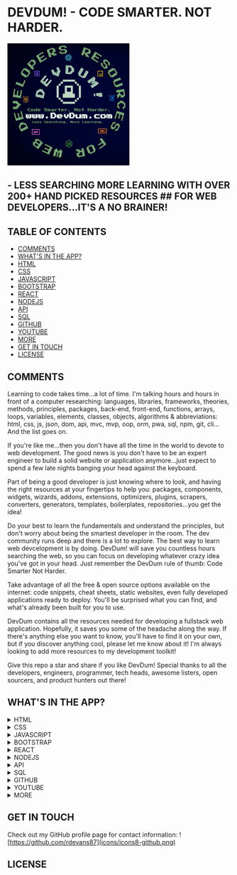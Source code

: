 # DEVDUM! - CODE SMARTER. NOT HARDER.

<img alt="devdum" title="devdum" src="DevDum copy (1).png" width="275px" />

## - LESS SEARCHING MORE LEARNING WITH OVER 200+ HAND PICKED RESOURCES ## FOR WEB DEVELOPERS...IT'S A NO BRAINER!


## TABLE OF CONTENTS 

* [COMMENTS](#COMMENTS)
* [WHAT'S IN THE APP?](#what'sintheapp?)
* [HTML](#html)
* [CSS](#css)
* [JAVASCRIPT](#javascript)
* [BOOTSTRAP](#bootstrap)
* [REACT](#react)
* [NODEJS](#nodejs)
* [API](#api)
* [SQL](#sql)
* [GITHUB](#github)
* [YOUTUBE](#youtube)
* [MORE](#more)
* [GET IN TOUCH](#getintouch)
* [LICENSE](#license)

## COMMENTS

Learning to code takes time...a lot of time. I'm talking hours and hours in front of a computer researching: languages, libraries, frameworks, theories, methods, principles, packages, back-end, front-end, functions, arrays, loops, variables, elements, classes, objects, algorithms & abbreviations: html, css, js, json, dom, api, mvc, mvp, oop, orm, pwa, sql, npm, git, cli… And the list goes on. 

If you're like me...then you don't have all the time in the world to devote to web development. The good news is you don't have to be an expert engineer to build a solid website or application anymore...just expect to spend a few late nights banging your head against the keyboard. 

Part of being a good developer is just knowing where to look, and having the right resources at your fingertips to help you: packages, components, widgets, wizards, addons, extensions, optimizers, plugins, scrapers, converters, generators, templates, boilerplates, repositories...you get the idea!
 
Do your best to learn the fundamentals and understand the principles, but don't worry about being the smartest developer in the room. The dev community runs deep and there is a lot to explore. The best way to learn web devcelopment is by doing. DevDum! will save you countless hours searching the web, so you can focus on developing whatever crazy idea you've got in your head. Just remember the DevDum rule of thumb: Code Smarter Not Harder. 

Take advantage of all the free & open source options available on the internet: code snippets, cheat sheets, static websites, even fully developed applications ready to deploy. You'll be surprised what you can find, and what's already been built for you to use. 

DevDum contains all the resources needed for developing a fullstack web application. Hopefully, it saves you some of the headache along the way. If there's anything else you want to know, you'll have to find it on your own, but if you discover anything cool, please let me know about it! I'm always looking to add more resources to my development toolkit! 

 Give this repo a star and share if you like DevDum! Special thanks to all the developers, engineers, programmer, tech heads, awesome listers, open sourcers, and product hunters out there! 

 ## WHAT'S IN THE APP?


<details>
<summary>HTML</summary>
<br>
Insert HTML Resources
</details>
<details>
<summary>CSS</summary>
<br>
Insert CSS Resources
</details>
<details>
<summary>JAVASCRIPT</summary>
<br>
Insert JAVASCRIPT Resources
</details>
<details>
<summary>BOOTSTRAP</summary>
<br>
Insert BOOTSTRAP Resources
</details>
<details>
<summary>REACT</summary>
<br>
Insert REACTResources
</details>
<details>
<summary>NODEJS</summary>
<br>
Insert NODEJS Resources
</details>
<details>
<summary>API</summary>
<br>
Insert API Resources
</details>
<details>
<summary>SQL</summary>
<br>
Insert SQL Resources
</details>
<details>
<summary>GITHUB</summary>
<br>
Insert GITHUB Resources
</details>
<details>
<summary>YOUTUBE</summary>
<br>
Insert YOUTUBE Resources
</details>
<details>
<summary>MORE</summary>
<br>
Insert MORE Resources
</details>


## GET IN TOUCH
Check out my GitHub profile page for contact information: ![https://github.com/rdevans87](icons/icons8-github.png)

## LICENSE


